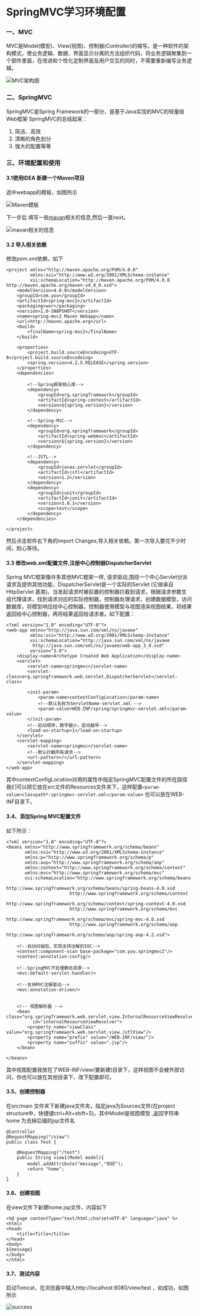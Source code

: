 # SpringMVC学习环境配置

### 一、MVC
MVC是Model(模型)、View(视图)、控制器(Controller)的缩写。是一种软件的架构模式，使业务逻辑、数据、界面显示分离的方法组织代码，将业务逻辑聚集到一个部件里面，在改进和个性化定制界面及用户交互的同时，不需要重新编写业务逻辑。

![MVC架构图](http://ou6wcfapi.bkt.clouddn.com/17-9-26/65272154.jpg)

### 二、SpringMVC
SpringMVC是Spring Framework的一部分，是基于Java实现的MVC的轻量级Web框架
SpringMVC的总结起来：
1. 简洁、高效
2. 清晰的角色划分
3. 强大的配置等等

### 三、环境配置和使用

#### 3.1使用IDEA 新建一个Maven项目
选中webapp的模板，如图所示

![Maven模板](http://ou6wcfapi.bkt.clouddn.com/17-9-26/57809499.jpg)

下一步后 填写一些[mavan](https://maven.apache.org/)相关的信息,然后一直next。

![mavan相关的信息](http://ou6wcfapi.bkt.clouddn.com/17-9-26/80085687.jpg)

#### 3.2 导入相关依赖

修改pom.xml依赖，如下
```
<project xmlns="http://maven.apache.org/POM/4.0.0"
         xmlns:xsi="http://www.w3.org/2001/XMLSchema-instance"
         xsi:schemaLocation="http://maven.apache.org/POM/4.0.0 http://maven.apache.org/maven-v4_0_0.xsd">
    <modelVersion>4.0.0</modelVersion>
    <groupId>com.you</groupId>
    <artifactId>spring-mvc2</artifactId>
    <packaging>war</packaging>
    <version>1.0-SNAPSHOT</version>
    <name>spring-mvc2 Maven Webapp</name>
    <url>http://maven.apache.org</url>
    <build>
        <finalName>spring-mvc2</finalName>
    </build>

    <properties>
        <project.build.sourceEncodeing>UTF-8</project.build.sourceEncodeing>
        <spring.version>4.2.5.RELEASE</spring.version>
    </properties>
    <dependencies>

        <!--Spring框架核心库-->
        <dependency>
            <groupId>org.springframework</groupId>
            <artifactId>spring-context</artifactId>
            <version>${spring.version}</version>
        </dependency>

        <!--Spring-MVC-->
        <dependency>
            <groupId>org.springframework</groupId>
            <artifactId>spring-webmvc</artifactId>
            <version>${spring.version}</version>
        </dependency>

        <!--JSTL-->
        <dependency>
            <groupId>javax.servlet</groupId>
            <artifactId>jstl</artifactId>
            <version>1.2</version>
        </dependency>
        <dependency>
            <groupId>junit</groupId>
            <artifactId>junit</artifactId>
            <version>3.8.1</version>
            <scope>test</scope>
        </dependency>
    </dependencies>

</project>
```
然后点击软件右下角的import Changes,导入相关依赖。第一次导入要花不少时间，耐心等待。

#### 3.3 修改web.xml配置文件,注册中心控制器DispatcherServlet
Spring MVC框架像许多其他MVC框架一样, 请求驱动,围绕一个中心Servlet分派请求及提供其他功能，DispatcherServlet是一个实际的Servlet (它继承自HttpServlet 基类)。当发起请求时被前置的控制器拦截到请求，根据请求参数生成代理请求，找到请求对应的实际控制器，控制器处理请求，创建数据模型，访问数据库，将模型响应给中心控制器，控制器使用模型与视图渲染视图结果，将结果返回给中心控制器，再将结果返回给请求者。如下配置：
```
<?xml version="1.0" encoding="UTF-8"?>
<web-app xmlns="http://java.sun.com/xml/ns/javaee"
         xmlns:xsi="http://www.w3.org/2001/XMLSchema-instance"
         xsi:schemaLocation="http://java.sun.com/xml/ns/javaee
		  http://java.sun.com/xml/ns/javaee/web-app_3_0.xsd"
         version="3.0">
    <display-name>Archetype Created Web Application</display-name>
    <servlet>
        <servlet-name>springmvc</servlet-name>
        <servlet-class>org.springframework.web.servlet.DispatcherServlet</servlet-class>

        <init-param>
            <param-name>contextConfigLocation</param-name>
            <!--默认名称为ServletName-servlet.xml -->
            <param-value>WEB-INF/spring/springmvc-servlet.xml</param-value>
        </init-param>
        <!--启动顺序，数字越小，启动越早-->
        <load-on-startup>1</load-on-startup>
    </servlet>
    <servlet-mapping>
        <servlet-name>springmvc</servlet-name>
        <!--默认拦截所有请求-->
        <url-pattern>/</url-pattern>
    </servlet-mapping>
</web-app>
```

其中contextConfigLocation对用的属性中指定SpringMVC配置文件的所在路径
我们可以把它放在src文件的Resources文件夹下，这样配置`<param-value>classpath*:springmvc-servlet.xml</param-value>`
也可以放在WEB-INF目录下。

#### 3.4、添加Spring MVC配置文件
如下所示：
```
<?xml version="1.0" encoding="UTF-8"?>
<beans xmlns="http://www.springframework.org/schema/beans"
       xmlns:xsi="http://www.w3.org/2001/XMLSchema-instance"
       xmlns:p="http://www.springframework.org/schema/p"
       xmlns:aop="http://www.springframework.org/schema/aop"
       xmlns:context="http://www.springframework.org/schema/context"
       xmlns:mvc="http://www.springframework.org/schema/mvc"
       xsi:schemaLocation="http://www.springframework.org/schema/beans
                        http://www.springframework.org/schema/beans/spring-beans-4.0.xsd
                        http://www.springframework.org/schema/context
                        http://www.springframework.org/schema/context/spring-context-4.0.xsd
                        http://www.springframework.org/schema/mvc
                        http://www.springframework.org/schema/mvc/spring-mvc-4.0.xsd
                        http://www.springframework.org/schema/aop
                        http://www.springframework.org/schema/aop/spring-aop-4.2.xsd">

    <!--自动扫描包，实现支持注解的IOC-->
    <context:component-scan base-package="com.you.springmvc2"/>
    <context:annotation-config/>

    <!--SpringMVC不处理静态资源-->
    <mvc:default-servlet-handler/>

    <!--支持MVC注解驱动-->
    <mvc:annotation-driven/>


    <!-- 视图解析器 -->
    <bean class="org.springframework.web.servlet.view.InternalResourceViewResolver"
          id="internalResourceViewResolver">
        <property name="viewClass" value="org.springframework.web.servlet.view.JstlView"/>
        <property name="prefix" value="/WEB-INF/view/"/>
        <property name="suffix" value=".jsp"/>
    </bean>

</beans>

```
其中视图配置我放在了WEB-INF/view(要新建)目录下，这样视图不会被外部访问，你也可以放在其他目录下，改下配置即可。

#### 3.5、创建控制器
在src/main 文件夹下新建java文件夹，指定java为Sources文件(在project structure中，快捷键ctrl+Alt+shift+S)。其中Model是视图模型 ,返回字符串 home 为去掉后缀的jsp文件名

```
@Controller
@RequestMapping("/view")
public class Test {

    @RequestMapping("/test")
    public String view1(Model model){
        model.addAttribute("message","你好");
        return "home";
    }
}

```
#### 3.6、创建视图
在view文件下新建home.jsp文件，内容如下
```
<%@ page contentType="text/html;charset=UTF-8" language="java" %>
<html>
<head>
    <title>Title</title>
</head>
<body>
${message}
</body>
</html>
```
#### 3.7、测试内容
启动Tomcat，在浏览器中输入http://localhost:8080/view/test ，如成功，如图所示

![success](http://ou6wcfapi.bkt.clouddn.com/17-9-26/29122044.jpg)



